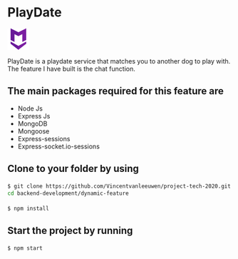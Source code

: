 # PlayDate

![alt text](https://github.com/adam-p/markdown-here/raw/master/src/common/images/icon48.png "Logo Title Text 1")

PlayDate is a playdate service that matches you to another dog to play with. The feature I have built is the chat function.

## The main packages required for this feature are
- Node Js
- Express Js
- MongoDB
- Mongoose
- Express-sessions
- Express-socket.io-sessions


## Clone to your folder by using
```bash
$ git clone https://github.com/Vincentvanleeuwen/project-tech-2020.git
cd backend-development/dynamic-feature

$ npm install
```

## Start the project by running
```bash
$ npm start
```
